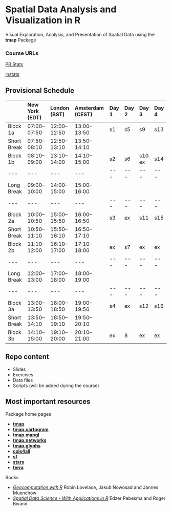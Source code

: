 # Spatial Data Analysis and Visualization in R

Visual Exploration, Analysis, and Presentation of Spatial Data using the **tmap** Package

### Course URLs


[PR Stats](https://www.prstats.org/course/visual-exploration-analysis-and-presentation-of-spatial-data-using-the-tmap-package-tmap01/)

[instats](https://instats.org/seminar/spatial-data-analysis-and-visualization)

## Provisional Schedule

|               | New York (EDT) | London (BST) | Amsterdam (CEST)  | Day 1 | Day 2 | Day 3  | Day 4 |
|:--------------|:---------------|:-------------|:------------------|:------|:------|:-------|:------|
| Block 1a      | 07:00–07:50    | 12:00–12:50  | 13:00–13:50       | s1    | s5    | s9     | s13   |
| Short Break   | 07:50–08:10    | 12:50–13:10  | 13:50–14:10       |       |       |        |       |
| Block 1b      | 08:10–09:00    | 13:10–14:00  | 14:10–15:00       | s2    | s6    | s10 ex | s14   |
| ---           | ---            | ---          | ---               | ---   | ---   | ---    | ---   |
| Long Break    | 09:00–10:00    | 14:00–15:00  | 15:00–16:00       |       |       |        |       |
| ---           | ---            | ---          | ---               | ---   | ---   | ---    | ---   |
| Block 2a      | 10:00–10:50    | 15:00–15:50  | 16:00–16:50       | s3    | ex    | s11    | s15   |
| Short Break   | 10:50–11:10    | 15:50–16:10  | 16:50–17:10       |       |       |        |       |
| Block 2b      | 11:10–12:00    | 16:10–17:00  | 17:10–18:00       | ex    | s7    | ex     | ex    |
| ---           | ---            | ---          | ---               | ---   | ---   | ---    | ---   |
| Long Break    | 12:00–13:00    | 17:00–18:00  | 18:00–19:00       |       |       |        |       |
| ---           | ---            | ---          | ---               | ---   | ---   | ---    | ---   |
| Block 3a      | 13:00–13:50    | 18:00–18:50  | 19:00–19:50       | s4    | ex    | s12    | s16   |
| Short Break   | 13:50–14:10    | 18:50–19:10  | 19:50–20:10       |       |       |        |       |
| Block 3b      | 14:10–15:00    | 19:10–20:00  | 20:10–21:00       | ex    | 8     | ex     | ex    |


## Repo content

* Slides
* Exercises 
* Data files
* Scripts (will be added during the course)

## Most important resources

Package home pages

-   [**tmap**](https://r-tmap.github.io/tmap/)
-   [**tmap.cartogram**](https://r-tmap.github.io/tmap.cartogram/)
-   [**tmap.mapgl**](https://r-tmap.github.io/tmap.mapgl/)
-   [**tmap.networks**](https://r-tmap.github.io/tmap.networks/)
-   [**tmap.glyphs**](https://r-tmap.github.io/tmap.glyphs/)
-   [**cols4all**](https://cols4all.github.io/cols4all-R/)
-   [**sf**](https://r-spatial.github.io/sf/)
-   [**stars**](https://r-spatial.github.io/stars/)
-   [**terra**](https://rspatial.org/)

Books

- [*Geocomputation with R*](https://r.geocompx.org/)  Robin Lovelace, Jakub Nowosad and Jannes Muenchow
- [*Spatial Data Science - With Applications in R*](https://r-spatial.org/book/) Edzer Pebesma and Roger Bivand